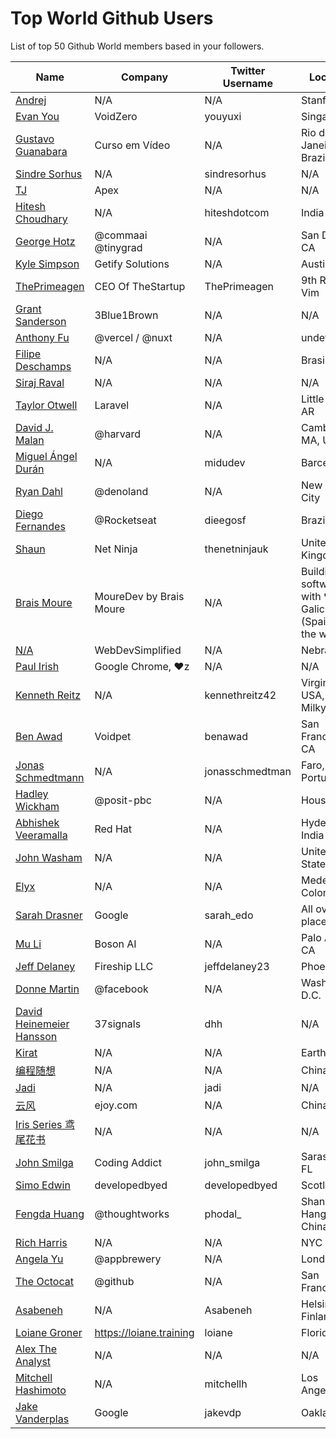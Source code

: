 # Top World Github Users

List of top 50 Github World members based in your followers.

<!-- START TOP USERS -->
| Name | Company | Twitter Username | Location | Repositories |
|------|---------|------------------|----------|--------------|
| [Andrej](https://github.com/karpathy) | N/A | N/A | Stanford | 56 |
| [Evan You](https://github.com/yyx990803) | VoidZero | youyuxi | Singapore | 198 |
| [Gustavo Guanabara](https://github.com/gustavoguanabara) | Curso em Vídeo | N/A | Rio de Janeiro, Brazil | 8 |
| [Sindre Sorhus](https://github.com/sindresorhus) | N/A | sindresorhus | N/A | 1118 |
| [TJ](https://github.com/tj) | Apex | N/A | N/A | 296 |
| [Hitesh Choudhary](https://github.com/hiteshchoudhary) | N/A | hiteshdotcom | India | 113 |
| [George Hotz](https://github.com/geohot) | @commaai @tinygrad  | N/A | San Diego, CA | 95 |
| [Kyle Simpson](https://github.com/getify) | Getify Solutions | N/A | Austin, TX | 73 |
| [ThePrimeagen](https://github.com/ThePrimeagen) | CEO Of TheStartup | ThePrimeagen | 9th Ring, Vim | 228 |
| [Grant Sanderson](https://github.com/3b1b) | 3Blue1Brown | N/A | N/A | 9 |
| [Anthony Fu](https://github.com/antfu) | @vercel / @nuxt | N/A | undefined | 384 |
| [Filipe Deschamps](https://github.com/filipedeschamps) | N/A | N/A | Brasil | 21 |
| [Siraj Raval](https://github.com/llSourcell) | N/A | N/A | N/A | 482 |
| [Taylor Otwell](https://github.com/taylorotwell) | Laravel | N/A | Little Rock, AR | 32 |
| [David J. Malan](https://github.com/dmalan) | @harvard | N/A | Cambridge, MA, USA | 22 |
| [Miguel Ángel Durán](https://github.com/midudev) | N/A | midudev | Barcelona | 205 |
| [Ryan Dahl](https://github.com/ry) | @denoland  | N/A | New York City | 61 |
| [Diego Fernandes](https://github.com/diego3g) | @Rocketseat  | dieegosf | Brazil | 75 |
| [Shaun](https://github.com/iamshaunjp) | Net Ninja | thenetninjauk | United Kingdom | 141 |
| [Brais Moure](https://github.com/mouredev) | MoureDev by Brais Moure | N/A | Building software with  ♥ from Galicia (Spain) to the world. | 51 |
| [N/A](https://github.com/WebDevSimplified) | WebDevSimplified | N/A | Nebraska | 225 |
| [Paul Irish](https://github.com/paulirish) | Google Chrome, ♥z | N/A | N/A | 366 |
| [Kenneth Reitz](https://github.com/kennethreitz) | N/A | kennethreitz42 | Virginia, USA, Earth, Milky Way. | 74 |
| [Ben Awad](https://github.com/benawad) | Voidpet | benawad | San Francisco, CA | 257 |
| [Jonas Schmedtmann](https://github.com/jonasschmedtmann) | N/A | jonasschmedtman | Faro, Portugal | 7 |
| [Hadley Wickham](https://github.com/hadley) | @posit-pbc | N/A | Houston, TX | 299 |
| [Abhishek Veeramalla](https://github.com/iam-veeramalla) | Red Hat | N/A | Hyderabad, India | 72 |
| [John Washam](https://github.com/jwasham) | N/A | N/A | United States | 30 |
| [Elyx](https://github.com/elyxdev) | N/A | N/A | Medellín, Colombia. | 14 |
| [Sarah Drasner](https://github.com/sdras) | Google | sarah_edo | All over the place | 102 |
| [Mu Li](https://github.com/mli) | Boson AI | N/A | Palo Alto, CA | 20 |
| [Jeff Delaney](https://github.com/codediodeio) | Fireship LLC | jeffdelaney23 | Phoenix, AZ | 65 |
| [Donne Martin](https://github.com/donnemartin) | @facebook | N/A | Washington, D.C. | 27 |
| [David Heinemeier Hansson](https://github.com/dhh) | 37signals | dhh | N/A | 4 |
| [Kirat](https://github.com/hkirat) | N/A | N/A | Earth | 142 |
| [编程随想](https://github.com/programthink) | N/A | N/A | China | 5 |
| [Jadi](https://github.com/jadijadi) | N/A | jadi | N/A | 98 |
| [云风](https://github.com/cloudwu) | ejoy.com | N/A | China | 140 |
| [Iris Series 鸢尾花书](https://github.com/Visualize-ML) | N/A | N/A | N/A | 10 |
| [John Smilga](https://github.com/john-smilga) | Coding Addict | john_smilga | Sarasota, FL | 259 |
| [Simo Edwin](https://github.com/developedbyed) | developedbyed | developedbyed | Scotland | 20 |
| [Fengda Huang](https://github.com/phodal) | @thoughtworks | phodal_ | Shanghai / Hangzhou, China | 368 |
| [Rich Harris](https://github.com/Rich-Harris) | N/A | N/A | NYC | 390 |
| [Angela Yu](https://github.com/angelabauer) | @appbrewery | N/A | London, UK | 46 |
| [The Octocat](https://github.com/octocat) | @github | N/A | San Francisco | 8 |
| [Asabeneh](https://github.com/Asabeneh) | N/A | Asabeneh | Helsinki, Finland | 178 |
| [Loiane Groner](https://github.com/loiane) | https://loiane.training | loiane | Florida, US | 219 |
| [Alex The Analyst](https://github.com/AlexTheAnalyst) | N/A | N/A | N/A | 15 |
| [Mitchell Hashimoto](https://github.com/mitchellh) | N/A | mitchellh | Los Angeles, CA | 112 |
| [Jake Vanderplas](https://github.com/jakevdp) | Google | jakevdp | Oakland CA | 239 |
<!-- END TOP USERS -->
